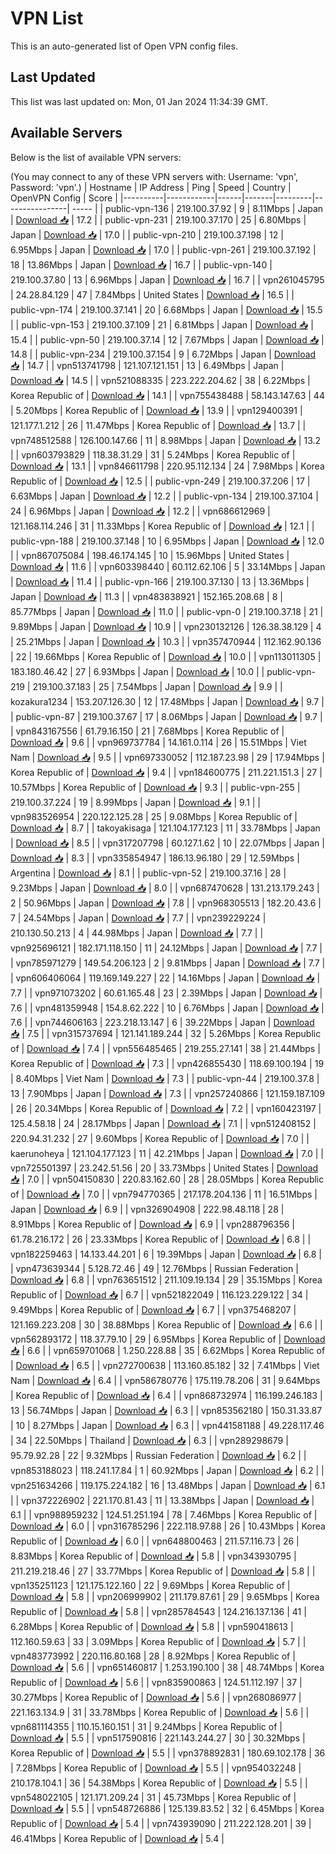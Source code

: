 # VPN List

This is an auto-generated list of Open VPN config files.

## Last Updated

This list was last updated on: Mon, 01 Jan 2024 11:34:39 GMT.

## Available Servers

Below is the list of available VPN servers:

(You may connect to any of these VPN servers with: Username: 'vpn', Password: 'vpn'.)
| Hostname | IP Address | Ping | Speed | Country | OpenVPN Config | Score |
|----------|------------|------|-------|---------|----------------| ----- |
| public-vpn-136 | 219.100.37.92 | 9 | 8.11Mbps | Japan | [Download 📥](./configs/server_0_JP.ovpn) | 17.2 |
| public-vpn-231 | 219.100.37.170 | 25 | 6.80Mbps | Japan | [Download 📥](./configs/server_1_JP.ovpn) | 17.0 |
| public-vpn-210 | 219.100.37.198 | 12 | 6.95Mbps | Japan | [Download 📥](./configs/server_2_JP.ovpn) | 17.0 |
| public-vpn-261 | 219.100.37.192 | 18 | 13.86Mbps | Japan | [Download 📥](./configs/server_3_JP.ovpn) | 16.7 |
| public-vpn-140 | 219.100.37.80 | 13 | 6.96Mbps | Japan | [Download 📥](./configs/server_4_JP.ovpn) | 16.7 |
| vpn261045795 | 24.28.84.129 | 47 | 7.84Mbps | United States | [Download 📥](./configs/server_5_US.ovpn) | 16.5 |
| public-vpn-174 | 219.100.37.141 | 20 | 6.68Mbps | Japan | [Download 📥](./configs/server_6_JP.ovpn) | 15.5 |
| public-vpn-153 | 219.100.37.109 | 21 | 6.81Mbps | Japan | [Download 📥](./configs/server_7_JP.ovpn) | 15.4 |
| public-vpn-50 | 219.100.37.14 | 12 | 7.67Mbps | Japan | [Download 📥](./configs/server_8_JP.ovpn) | 14.8 |
| public-vpn-234 | 219.100.37.154 | 9 | 6.72Mbps | Japan | [Download 📥](./configs/server_9_JP.ovpn) | 14.7 |
| vpn513741798 | 121.107.121.151 | 13 | 6.49Mbps | Japan | [Download 📥](./configs/server_10_JP.ovpn) | 14.5 |
| vpn521088335 | 223.222.204.62 | 38 | 6.22Mbps | Korea Republic of | [Download 📥](./configs/server_11_KR.ovpn) | 14.1 |
| vpn755438488 | 58.143.147.63 | 44 | 5.20Mbps | Korea Republic of | [Download 📥](./configs/server_12_KR.ovpn) | 13.9 |
| vpn129400391 | 121.177.1.212 | 26 | 11.47Mbps | Korea Republic of | [Download 📥](./configs/server_13_KR.ovpn) | 13.7 |
| vpn748512588 | 126.100.147.66 | 11 | 8.98Mbps | Japan | [Download 📥](./configs/server_14_JP.ovpn) | 13.2 |
| vpn603793829 | 118.38.31.29 | 31 | 5.24Mbps | Korea Republic of | [Download 📥](./configs/server_15_KR.ovpn) | 13.1 |
| vpn846611798 | 220.95.112.134 | 24 | 7.98Mbps | Korea Republic of | [Download 📥](./configs/server_16_KR.ovpn) | 12.5 |
| public-vpn-249 | 219.100.37.206 | 17 | 6.63Mbps | Japan | [Download 📥](./configs/server_17_JP.ovpn) | 12.2 |
| public-vpn-134 | 219.100.37.104 | 24 | 6.96Mbps | Japan | [Download 📥](./configs/server_18_JP.ovpn) | 12.2 |
| vpn686612969 | 121.168.114.246 | 31 | 11.33Mbps | Korea Republic of | [Download 📥](./configs/server_19_KR.ovpn) | 12.1 |
| public-vpn-188 | 219.100.37.148 | 10 | 6.95Mbps | Japan | [Download 📥](./configs/server_20_JP.ovpn) | 12.0 |
| vpn867075084 | 198.46.174.145 | 10 | 15.96Mbps | United States | [Download 📥](./configs/server_21_US.ovpn) | 11.6 |
| vpn603398440 | 60.112.62.106 | 5 | 33.14Mbps | Japan | [Download 📥](./configs/server_22_JP.ovpn) | 11.4 |
| public-vpn-166 | 219.100.37.130 | 13 | 13.36Mbps | Japan | [Download 📥](./configs/server_23_JP.ovpn) | 11.3 |
| vpn483838921 | 152.165.208.68 | 8 | 85.77Mbps | Japan | [Download 📥](./configs/server_24_JP.ovpn) | 11.0 |
| public-vpn-0 | 219.100.37.18 | 21 | 9.89Mbps | Japan | [Download 📥](./configs/server_25_JP.ovpn) | 10.9 |
| vpn230132126 | 126.38.38.129 | 4 | 25.21Mbps | Japan | [Download 📥](./configs/server_26_JP.ovpn) | 10.3 |
| vpn357470944 | 112.162.90.136 | 22 | 19.66Mbps | Korea Republic of | [Download 📥](./configs/server_27_KR.ovpn) | 10.0 |
| vpn113011305 | 183.180.46.42 | 27 | 6.93Mbps | Japan | [Download 📥](./configs/server_28_JP.ovpn) | 10.0 |
| public-vpn-219 | 219.100.37.183 | 25 | 7.54Mbps | Japan | [Download 📥](./configs/server_29_JP.ovpn) | 9.9 |
| kozakura1234 | 153.207.126.30 | 12 | 17.48Mbps | Japan | [Download 📥](./configs/server_30_JP.ovpn) | 9.7 |
| public-vpn-87 | 219.100.37.67 | 17 | 8.06Mbps | Japan | [Download 📥](./configs/server_31_JP.ovpn) | 9.7 |
| vpn843167556 | 61.79.16.150 | 21 | 7.68Mbps | Korea Republic of | [Download 📥](./configs/server_32_KR.ovpn) | 9.6 |
| vpn969737784 | 14.161.0.114 | 26 | 15.51Mbps | Viet Nam | [Download 📥](./configs/server_33_VN.ovpn) | 9.5 |
| vpn697330052 | 112.187.23.98 | 29 | 17.94Mbps | Korea Republic of | [Download 📥](./configs/server_34_KR.ovpn) | 9.4 |
| vpn184600775 | 211.221.151.3 | 27 | 10.57Mbps | Korea Republic of | [Download 📥](./configs/server_35_KR.ovpn) | 9.3 |
| public-vpn-255 | 219.100.37.224 | 19 | 8.99Mbps | Japan | [Download 📥](./configs/server_36_JP.ovpn) | 9.1 |
| vpn983526954 | 220.122.125.28 | 25 | 9.08Mbps | Korea Republic of | [Download 📥](./configs/server_37_KR.ovpn) | 8.7 |
| takoyakisaga | 121.104.177.123 | 11 | 33.78Mbps | Japan | [Download 📥](./configs/server_38_JP.ovpn) | 8.5 |
| vpn317207798 | 60.127.1.62 | 10 | 22.07Mbps | Japan | [Download 📥](./configs/server_39_JP.ovpn) | 8.3 |
| vpn335854947 | 186.13.96.180 | 29 | 12.59Mbps | Argentina | [Download 📥](./configs/server_40_AR.ovpn) | 8.1 |
| public-vpn-52 | 219.100.37.16 | 28 | 9.23Mbps | Japan | [Download 📥](./configs/server_41_JP.ovpn) | 8.0 |
| vpn687470628 | 131.213.179.243 | 2 | 50.96Mbps | Japan | [Download 📥](./configs/server_42_JP.ovpn) | 7.8 |
| vpn968305513 | 182.20.43.6 | 7 | 24.54Mbps | Japan | [Download 📥](./configs/server_43_JP.ovpn) | 7.7 |
| vpn239229224 | 210.130.50.213 | 4 | 44.98Mbps | Japan | [Download 📥](./configs/server_44_JP.ovpn) | 7.7 |
| vpn925696121 | 182.171.118.150 | 11 | 24.12Mbps | Japan | [Download 📥](./configs/server_45_JP.ovpn) | 7.7 |
| vpn785971279 | 149.54.206.123 | 2 | 9.81Mbps | Japan | [Download 📥](./configs/server_46_JP.ovpn) | 7.7 |
| vpn606406064 | 119.169.149.227 | 22 | 14.16Mbps | Japan | [Download 📥](./configs/server_47_JP.ovpn) | 7.7 |
| vpn971073202 | 60.61.165.48 | 23 | 2.39Mbps | Japan | [Download 📥](./configs/server_48_JP.ovpn) | 7.6 |
| vpn481359948 | 154.8.62.222 | 10 | 6.76Mbps | Japan | [Download 📥](./configs/server_49_JP.ovpn) | 7.6 |
| vpn744606163 | 223.218.13.147 | 6 | 39.22Mbps | Japan | [Download 📥](./configs/server_50_JP.ovpn) | 7.5 |
| vpn315737694 | 121.141.189.244 | 32 | 5.26Mbps | Korea Republic of | [Download 📥](./configs/server_51_KR.ovpn) | 7.4 |
| vpn556485465 | 219.255.27.141 | 38 | 21.44Mbps | Korea Republic of | [Download 📥](./configs/server_52_KR.ovpn) | 7.3 |
| vpn426855430 | 118.69.100.194 | 19 | 8.40Mbps | Viet Nam | [Download 📥](./configs/server_53_VN.ovpn) | 7.3 |
| public-vpn-44 | 219.100.37.8 | 13 | 7.90Mbps | Japan | [Download 📥](./configs/server_54_JP.ovpn) | 7.3 |
| vpn257240866 | 121.159.187.109 | 26 | 20.34Mbps | Korea Republic of | [Download 📥](./configs/server_55_KR.ovpn) | 7.2 |
| vpn160423197 | 125.4.58.18 | 24 | 28.17Mbps | Japan | [Download 📥](./configs/server_56_JP.ovpn) | 7.1 |
| vpn512408152 | 220.94.31.232 | 27 | 9.60Mbps | Korea Republic of | [Download 📥](./configs/server_57_KR.ovpn) | 7.0 |
| kaerunoheya | 121.104.177.123 | 11 | 42.21Mbps | Japan | [Download 📥](./configs/server_58_JP.ovpn) | 7.0 |
| vpn725501397 | 23.242.51.56 | 20 | 33.73Mbps | United States | [Download 📥](./configs/server_59_US.ovpn) | 7.0 |
| vpn504150830 | 220.83.162.60 | 28 | 28.05Mbps | Korea Republic of | [Download 📥](./configs/server_60_KR.ovpn) | 7.0 |
| vpn794770365 | 217.178.204.136 | 11 | 16.51Mbps | Japan | [Download 📥](./configs/server_61_JP.ovpn) | 6.9 |
| vpn326904908 | 222.98.48.118 | 28 | 8.91Mbps | Korea Republic of | [Download 📥](./configs/server_62_KR.ovpn) | 6.9 |
| vpn288796356 | 61.78.216.172 | 26 | 23.33Mbps | Korea Republic of | [Download 📥](./configs/server_63_KR.ovpn) | 6.8 |
| vpn182259463 | 14.133.44.201 | 6 | 19.39Mbps | Japan | [Download 📥](./configs/server_64_JP.ovpn) | 6.8 |
| vpn473639344 | 5.128.72.46 | 49 | 12.76Mbps | Russian Federation | [Download 📥](./configs/server_65_RU.ovpn) | 6.8 |
| vpn763651512 | 211.109.19.134 | 29 | 35.15Mbps | Korea Republic of | [Download 📥](./configs/server_66_KR.ovpn) | 6.7 |
| vpn521822049 | 116.123.229.122 | 34 | 9.49Mbps | Korea Republic of | [Download 📥](./configs/server_67_KR.ovpn) | 6.7 |
| vpn375468207 | 121.169.223.208 | 30 | 38.88Mbps | Korea Republic of | [Download 📥](./configs/server_68_KR.ovpn) | 6.6 |
| vpn562893172 | 118.37.79.10 | 29 | 6.95Mbps | Korea Republic of | [Download 📥](./configs/server_69_KR.ovpn) | 6.6 |
| vpn659701068 | 1.250.228.88 | 35 | 6.62Mbps | Korea Republic of | [Download 📥](./configs/server_70_KR.ovpn) | 6.5 |
| vpn272700638 | 113.160.85.182 | 32 | 7.41Mbps | Viet Nam | [Download 📥](./configs/server_71_VN.ovpn) | 6.4 |
| vpn586780776 | 175.119.78.206 | 31 | 9.64Mbps | Korea Republic of | [Download 📥](./configs/server_72_KR.ovpn) | 6.4 |
| vpn868732974 | 116.199.246.183 | 13 | 56.74Mbps | Japan | [Download 📥](./configs/server_73_JP.ovpn) | 6.3 |
| vpn853562180 | 150.31.33.87 | 10 | 8.27Mbps | Japan | [Download 📥](./configs/server_74_JP.ovpn) | 6.3 |
| vpn441581188 | 49.228.117.46 | 34 | 22.50Mbps | Thailand | [Download 📥](./configs/server_75_TH.ovpn) | 6.3 |
| vpn289298679 | 95.79.92.28 | 22 | 9.32Mbps | Russian Federation | [Download 📥](./configs/server_76_RU.ovpn) | 6.2 |
| vpn853188023 | 118.241.17.84 | 1 | 60.92Mbps | Japan | [Download 📥](./configs/server_77_JP.ovpn) | 6.2 |
| vpn251634266 | 119.175.224.182 | 16 | 13.48Mbps | Japan | [Download 📥](./configs/server_78_JP.ovpn) | 6.1 |
| vpn372226902 | 221.170.81.43 | 11 | 13.38Mbps | Japan | [Download 📥](./configs/server_79_JP.ovpn) | 6.1 |
| vpn988959232 | 124.51.251.194 | 78 | 7.46Mbps | Korea Republic of | [Download 📥](./configs/server_80_KR.ovpn) | 6.0 |
| vpn316785296 | 222.118.97.88 | 26 | 10.43Mbps | Korea Republic of | [Download 📥](./configs/server_81_KR.ovpn) | 6.0 |
| vpn648800463 | 211.57.116.73 | 26 | 8.83Mbps | Korea Republic of | [Download 📥](./configs/server_82_KR.ovpn) | 5.8 |
| vpn343930795 | 211.219.218.46 | 27 | 33.77Mbps | Korea Republic of | [Download 📥](./configs/server_83_KR.ovpn) | 5.8 |
| vpn135251123 | 121.175.122.160 | 22 | 9.69Mbps | Korea Republic of | [Download 📥](./configs/server_84_KR.ovpn) | 5.8 |
| vpn206999902 | 211.179.87.61 | 29 | 9.65Mbps | Korea Republic of | [Download 📥](./configs/server_85_KR.ovpn) | 5.8 |
| vpn285784543 | 124.216.137.136 | 41 | 6.28Mbps | Korea Republic of | [Download 📥](./configs/server_86_KR.ovpn) | 5.8 |
| vpn590418613 | 112.160.59.63 | 33 | 3.09Mbps | Korea Republic of | [Download 📥](./configs/server_87_KR.ovpn) | 5.7 |
| vpn483773992 | 220.116.80.168 | 28 | 8.92Mbps | Korea Republic of | [Download 📥](./configs/server_88_KR.ovpn) | 5.6 |
| vpn651460817 | 1.253.190.100 | 38 | 48.74Mbps | Korea Republic of | [Download 📥](./configs/server_89_KR.ovpn) | 5.6 |
| vpn835900863 | 124.51.112.197 | 37 | 30.27Mbps | Korea Republic of | [Download 📥](./configs/server_90_KR.ovpn) | 5.6 |
| vpn268086977 | 221.163.134.9 | 31 | 33.78Mbps | Korea Republic of | [Download 📥](./configs/server_91_KR.ovpn) | 5.6 |
| vpn681114355 | 110.15.160.151 | 31 | 9.24Mbps | Korea Republic of | [Download 📥](./configs/server_92_KR.ovpn) | 5.5 |
| vpn517590816 | 221.143.244.27 | 30 | 30.32Mbps | Korea Republic of | [Download 📥](./configs/server_93_KR.ovpn) | 5.5 |
| vpn378892831 | 180.69.102.178 | 36 | 7.28Mbps | Korea Republic of | [Download 📥](./configs/server_94_KR.ovpn) | 5.5 |
| vpn954032248 | 210.178.104.1 | 36 | 54.38Mbps | Korea Republic of | [Download 📥](./configs/server_95_KR.ovpn) | 5.5 |
| vpn548022105 | 121.171.209.24 | 31 | 45.73Mbps | Korea Republic of | [Download 📥](./configs/server_96_KR.ovpn) | 5.5 |
| vpn548726886 | 125.139.83.52 | 32 | 6.45Mbps | Korea Republic of | [Download 📥](./configs/server_97_KR.ovpn) | 5.4 |
| vpn743939090 | 211.222.128.201 | 39 | 46.41Mbps | Korea Republic of | [Download 📥](./configs/server_98_KR.ovpn) | 5.4 |
